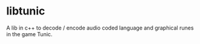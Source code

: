 # libtunic
A lib in c++ to decode / encode audio coded language and graphical runes in the game Tunic. 
